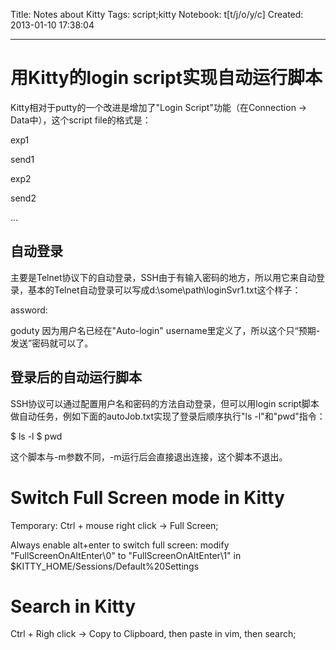 Title: Notes about Kitty
Tags: script;kitty
Notebook: t[t/j/o/y/c]
Created: 2013-01-10 17:38:04

------

# 用Kitty的login script实现自动运行脚本

 

Kitty相对于putty的一个改进是增加了"Login Script"功能（在Connection -> Data中），这个script file的格式是：

 exp1

 send1

 exp2

 send2

 ...

 

## 自动登录

 

主要是Telnet协议下的自动登录，SSH由于有输入密码的地方，所以用它来自动登录，基本的Telnet自动登录可以写成d:\some\path\loginSvr1.txt这个样子：

 assword:

 goduty 
因为用户名已经在"Auto-login" username里定义了，所以这个只“预期-发送”密码就可以了。

 

 

## 登录后的自动运行脚本

 

SSH协议可以通过配置用户名和密码的方法自动登录，但可以用login script脚本做自动任务，例如下面的autoJob.txt实现了登录后顺序执行"ls -l"和"pwd"指令：

 $ 
 ls -l 
 $ 
 pwd 

 

这个脚本与-m参数不同，-m运行后会直接退出连接，这个脚本不退出。

 


# Switch Full Screen mode in Kitty

 

Temporary: Ctrl + mouse right click -> Full Screen;

 

Always enable alt+enter to switch full screen: modify "FullScreenOnAltEnter\0\" to "FullScreenOnAltEnter\1\" in $KITTY_HOME/Sessions/Default%20Settings

 

# Search in Kitty

 

Ctrl + Righ click -> Copy to Clipboard, then paste in vim, then search;